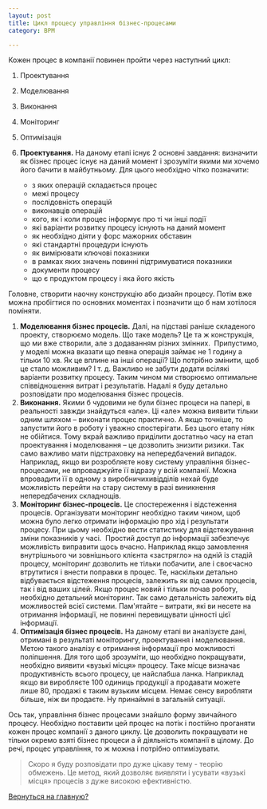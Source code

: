 ```yaml
---
layout: post
title: Цикл процесу управління бізнес-процесами
category: BPM

---
```

Кожен процес в компанії повинен пройти через наступний цикл:

1. Проектування
2. Моделювання
3. Виконання
4. Моніторинг
5. Оптимізація


1. **Проектування.** На даному етапі існує 2 основні завдання: визначити як бізнес процес існує на даний момент і зрозуміти якими ми хочемо його бачити в майбутньому. Для цього необхідно чітко позначити:
   * з яких операцій складається процес
   * межі процесу
   * послідовність операцій
   * виконавців операцій
   * кого, як і коли процес інформує про ті чи інші події
   * які варіанти розвитку процесу існують на даний момент
   * як необхідно діяти у форс мажорних обставин
   * які стандартні процедури існують
   * як вимірювати ключові показники
   * в рамках яких значень повинні підтримуватися показники
   * документи процесу
   * що є продуктом процесу і яка його якість

Головне, створити наочну конструкцію або дизайн процесу. Потім вже можна пробігтися по основних моментах і позначити що б нам хотілося поміняти.

1. **Моделювання бізнес процесів.** Далі, на підставі раніше складеного проекту, створюємо модель. Що таке модель? Це та ж конструкція, що ми вже створили, але з додаванням різних змінних.  Припустимо, у моделі можна вказати що певна операція займає не 1 годину а тільки 10 хв. Як це вплине на інші операції? Що потрібно змінити, щоб це стало можливим? І т. д. Важливо не забути додати всілякі варіанти розвитку процесу. Таким чином ми створюємо оптимальне співвідношення витрат і результатів. Надалі я буду детально розповідати про моделювання бізнес процесів.
2. **Виконання.** Якими б чудовими не були бізнес процеси на папері, в реальності завжди знайдуться «але». Ці «але» можна виявити тільки одним шляхом – виконати процес практично. А якщо точніше, то запустити його в роботу і уважно спостерігати. Без цього етапу ніяк не обійтися. Тому вкрай важливо приділити достатньо часу на етап проектування і моделювання – це дозволить знизити ризики. Так само важливо мати підстраховку на непередбачений випадок. Наприклад, якщо ви розробляєте нову систему управління бізнес-процесами, не впроваджуйте її відразу у всій компанії. Можна впровадити її в одному з виробничихивідділів нехай буде можливість перейти на стару систему в разі виникнення непередбачених складнощів.
3. **Моніторинг бізнес-процесів.** Це спостереження і відстеження процесів. Організувати моніторинг необхідно таким чином, щоб можна було легко отримати інформацію про хід і результати процесу. При цьому необхідно вести статистику для відстежування зміни показників у часі.  Простий доступ до інформації забезпечує можливість виправити щось вчасно. Наприклад якщо замовлення внутрішнього чи зовнішнього клієнта «застрягло» на одній із стадій процесу, моніторинг дозволить не тільки побачити, але і своєчасно втрутитися і внести поправки в процес. Те, наскільки детально відбувається відстеження процесів, залежить як від самих процесів, так і від ваших цілей. Якщо процес новий і тільки почав роботу, необхідно детальний моніторинг. Так само детальність залежить від можливостей всієї системи. Пам'ятайте – витрати, які ви несете на отримання інформації, не повинні перевищувати цінності цієї інформації.
4. **Оптимізація бізнес процесів.** На даному етапі ви аналізуєте дані, отримані в результаті моніторингу, проектування і моделювання. Метою такого аналізу є отримання інформації про можливості поліпшення. Для того щоб зрозуміти, що необхідно покращувати, необхідно виявити «вузькі місця» процесу. Таке місце визначає продуктивність всього процесу, це найслабша ланка. Наприклад якщо ви виробляєте 100 одиниць продукції а продавати можете лише 80, продажі є таким вузьким місцем. Немає сенсу виробляти більше, ніж ви продаєте. Ну принаймні в загальній ситуації.

Ось так, управління бізнес процесами знайшло форму звичайного процесу. Необхідно поставити цей процес на потік і постійно проганяти кожен процес компанії з даного циклу. Це дозволить покращувати не тільки окремо взяті бізнес процеси а й діяльність компанії в цілому. До речі, процес управління, то ж можна і потрібно оптимізувати.

> Скоро я буду розповідати про дуже цікаву тему - теорію обмежень. Це метод, який дозволяє виявляти і усувати «вузькі місця» процесів з дуже високою ефективністю.

[Вернуться на главную?](https://vokov.treba.tk)